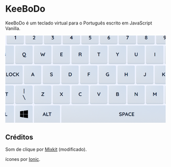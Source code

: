 # KeeBoDo

KeeBoDo é um teclado virtual para o Português escrito em JavaScript Vanilla.

<div align=center>

!["Imagem prévia do KeeBoDo"](./assets/preview.png)

</div>

## Créditos
Som de clique por [Mixkit](https://mixkit.co) (modificado).

ícones por [Ionic](https://ionic.io/ionicons).
